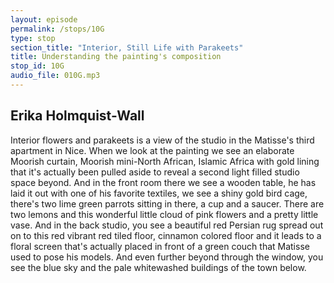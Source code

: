 ```yaml
---
layout: episode
permalink: /stops/10G
type: stop
section_title: "Interior, Still Life with Parakeets"
title: Understanding the painting's composition
stop_id: 10G
audio_file: 010G.mp3
---
```


## Erika Holmquist-Wall

Interior flowers and parakeets is a view of the studio in the Matisse's third apartment in Nice.  When we look at the painting we see an elaborate Moorish curtain, Moorish mini-North African, Islamic Africa with gold lining that it's actually been pulled aside to reveal a second light filled studio space beyond.  And in the front room there we see a wooden table, he has laid it out with one of his favorite textiles, we see a shiny gold bird cage, there's two lime green parrots sitting in there, a cup and a saucer.  There are two lemons and this wonderful little cloud of pink flowers and a pretty little vase.  And in the back studio, you see a beautiful red Persian rug spread out on to this red vibrant red tiled floor, cinnamon colored floor and it leads to a floral screen that's actually placed in front of a green couch that Matisse used to pose his models.  And even further beyond through the window, you see the blue sky and the pale whitewashed buildings of the town below.
